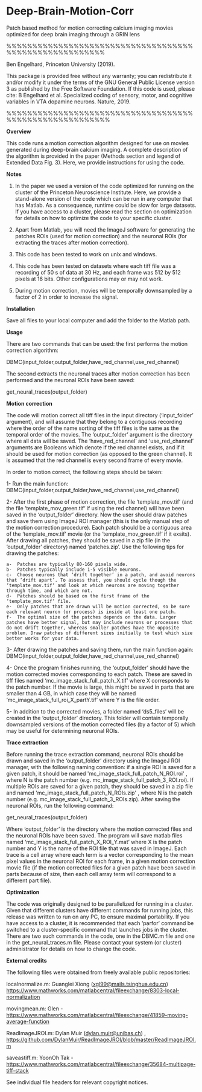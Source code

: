 # Deep-Brain-Motion-Corr
Patch based method for motion correcting calcium imaging movies optimized for deep brain imaging through a GRIN lens

%%%%%%%%%%%%%%%%%%%%%%%%%%%%%%%%%%%%%%%%%%%%%%%%%%%%%%%

Ben Engelhard, Princeton University (2019).

This package is provided free without any warranty; you can redistribute it and/or modify it under the terms of the GNU General Public License version 3 as published by the Free Software Foundation. If this code is used, please cite: B Engelhard et al. Specialized coding of sensory, motor, and cognitive variables in VTA dopamine neurons. Nature, 2019.

%%%%%%%%%%%%%%%%%%%%%%%%%%%%%%%%%%%%%%%%%%%%%%%%%%%%%%%%


**Overview**

This code runs a motion correction algorithm designed for use on movies generated during deep-brain calcium imaging. A complete description of the algorithm is provided in the paper (Methods section and legend of Extended Data Fig. 3). Here, we provide instructions for using the code. 

**Notes**

1)	In the paper we used a version of the code optimized for running on the cluster of the Princeton 
Neuroscience Institute. Here, we provide a stand-alone version of the code which can be run in any computer that has Matlab. As a consequence, runtime could be slow for large datasets. If you have access to a cluster, please read the section on optimization for details on how to optimize the code to your specific cluster.

2)	Apart from Matlab, you will need the ImageJ software for generating the patches ROIs (used for 
motion correction) and the neuronal ROIs (for extracting the traces after motion correction). 

3)	This code has been tested to work on unix and windows.

4)	This code has been tested on datasets where each tiff file was a recording of 50 s of data at 30 
Hz, and each frame was 512 by 512 pixels at 16 bits. Other configurations may or may not work.

5)	During motion correction, movies will be temporally downsampled by a factor of 2 in order to 
increase the signal.


**Installation**

Save all files to your local computer and add the folder to the Matlab path.

**Usage**

There are two commands that can be used: the first performs the motion correction algorithm: 

DBMC(input_folder,output_folder,have_red_channel,use_red_channel)

The second extracts the neuronal traces after motion correction has been performed and the neuronal ROIs have been saved:

get_neural_traces(output_folder)

**Motion correction**

The code will motion correct all tiff files in the input directory (‘input_folder’ argument), and will assume that they belong to a contiguous recording where the order of the name sorting of the tiff files is the same as the temporal order of the movies. The ‘output_folder’ argument is the directory where all data will be saved. The ‘have_red_channel’ and ‘use_red_channel’ arguments are Booleans which denote if the red channel exists, and if it should be used for motion correction (as opposed to the green channel). It is assumed that the red channel is every second frame of every movie.

In order to motion correct, the following steps should be taken:

1-	Run the main function: DBMC(input_folder,output_folder,have_red_channel,use_red_channel)

2-	After the first phase of motion correction, the file ‘template_mov.tif’ (and the file ‘template_mov_green.tif‘ if using the red channel) will have been saved in the ‘output_folder’ directory. Now the user should draw patches and save them using ImageJ ROI manager (this is the only manual step of the motion correction procedure). Each patch should be a contiguous area of the ‘template_mov.tif’ movie (or the ‘template_mov_green.tif‘ if it exsits). After drawing all patches, they should be saved in a zip file (in the ‘output_folder’ directory) named ‘patches.zip’. Use the following tips for drawing the patches:

    a-	Patches are typically 80-160 pixels wide.
    b-	Patches typically include 1-5 visible neurons.
    c-	Choose neurons that ‘drift together’ in a patch, and avoid neurons that ‘drift apart’. To assess that, you should cycle though the ‘template_mov.tif‘ and look at which neurons are moving together through time, and which are not.
    d-	Patches should be based on the first frame of the ‘template_mov.tif‘ file.
    e-	Only patches that are drawn will be motion corrected, so be sure each relevant neuron (or process) is inside at least one patch.
    f-	The optimal size of the patches depends on the data. Larger patches have better signal, but may include neurons or processes that do not drift together, whereas smaller patches have the opposite problem. Draw patches of different sizes initially to test which size better works for your data.

3-	After drawing the patches and saving them, run the main function again: DBMC(input_folder,output_folder,have_red_channel,use_red_channel)

4-	Once the program finishes running, the ‘output_folder’ should have the motion corrected movies corresponding to each patch. These are saved in tiff files named ‘mc_image_stack_full_patch_X.tif’ where X corresponds to the patch number. If the movie is large, this might be saved in parts that are smaller than 4 GB, in which case they will be named ‘mc_image_stack_full_roi_X_partY.tif’ where Y is the file order. 

5-	In addition to the corrected movies, a folder named ‘ds5_files’ will be created in the ‘output_folder’ directory. This folder will contain temporally downsampled versions of the motion corrected files (by a factor of 5) which may be useful for determining neuronal ROIs.


**Trace extraction**

Before running the trace extraction command, neuronal ROIs should be drawn and saved in the ‘output_folder’ directory using the ImageJ ROI manager, with the following naming convention: if a single ROI is saved for a given patch, it should be named 'mc_image_stack_full_patch_N_ROI.roi' , where N is the patch number  (e.g. mc_image_stack_full_patch_3_ROI.roi). If multiple ROIs are saved for a given patch, they should be saved in a zip file and named 'mc_image_stack_full_patch_N_ROIs.zip' , where N is the patch number (e.g. mc_image_stack_full_patch_3_ROIs.zip).
After saving the neuronal ROIs, run the following command:

get_neural_traces(output_folder)

Where ‘output_folder’ is the directory where the motion corrected files and the neuronal ROIs have been saved. The program will save matlab files named ‘mc_image_stack_full_patch_X_ROI_Y.mat’ where X is the patch number and Y is the name of the ROI file that was saved in ImageJ. Each trace is a cell array where each term is a vector corresponding to the mean pixel values in the neuronal ROI for each frame, in a given motion correction movie file (if the motion corrected files for a given patch have been saved in parts because of size, then each cell array term will correspond to a different part file).

**Optimization**

The code was originally designed to be parallelized for running in a cluster. Given that different clusters have different commands for running jobs, this release was written to run on any PC, to ensure maximal portability. If you have access to a cluster, it is recommended that each ‘parfor’ command be switched to a cluster-specific command that launches jobs in the cluster. There are two such commands in the code, one in the DBMC.m file and one in the get_neural_traces.m file. Please contact your system (or cluster) administrator for details on how to change the code.

**External credits**

The following files were obtained from freely available public repositories:

localnormalize.m: Guanglei Xiong (xgl99@mails.tsinghua.edu.cn) https://www.mathworks.com/matlabcentral/fileexchange/8303-local-normalization 

movingmean.m: Glen - https://www.mathworks.com/matlabcentral/fileexchange/41859-moving-average-function

ReadImageJROI.m: Dylan Muir (dylan.muir@unibas.ch) ,  https://github.com/DylanMuir/ReadImageJROI/blob/master/ReadImageJROI.m

saveastiff.m: YoonOh Tak - https://www.mathworks.com/matlabcentral/fileexchange/35684-multipage-tiff-stack

See individual file headers for relevant copyright notices.


